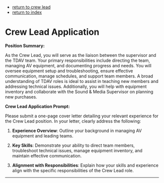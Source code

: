 - [return to crew lead](../admin/crew_lead.md)
- [return to index](../../index.md)
# Crew Lead Application

**Position Summary:**

As the Crew Lead, you will serve as the liaison between the supervisor and the TDAV team. Your primary responsibilities include directing the team, managing AV equipment, and documenting progress and needs. You will oversee equipment setup and troubleshooting, ensure effective communication, manage schedules, and support team members. A broad understanding of TDAV roles is ideal to assist in teaching new members and addressing technical issues. Additionally, you will help with equipment inventory and collaborate with the Sound & Media Supervisor on planning new purchases.

**Crew Lead Application Prompt:**

Please submit a one-page cover letter detailing your relevant experience for the Crew Lead position. In your letter, clearly address the following:

1. **Experience Overview**: Outline your background in managing AV equipment and leading teams.

2. **Key Skills**: Demonstrate your ability to direct team members, troubleshoot technical issues, manage equipment inventory, and maintain effective communication.

3. **Alignment with Responsibilities**: Explain how your skills and experience align with the specific responsibilities of the Crew Lead role.
---
